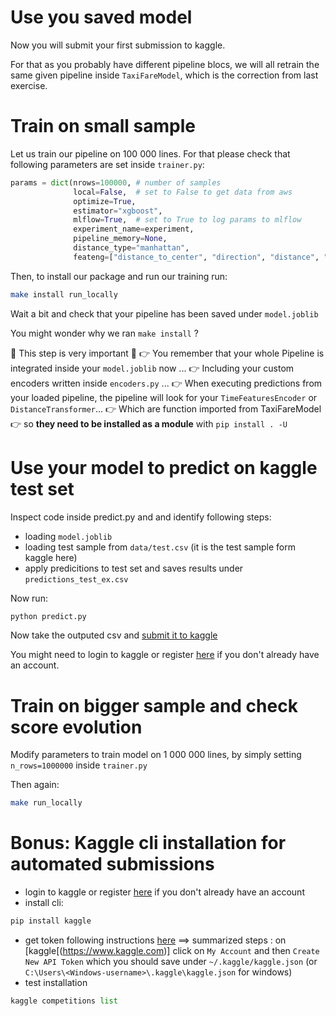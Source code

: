 # Use you saved model
Now you will submit your first submission to kaggle.

For that as you probably have different pipeline blocs, we will all retrain the same given pipeline inside `TaxiFareModel`, which is the correction from last exercise.

# Train on small sample
Let us train our pipeline on 100 000 lines.
For that please check that following parameters are set inside `trainer.py`:
```python
params = dict(nrows=100000, # number of samples
              local=False,  # set to False to get data from aws
              optimize=True,
              estimator="xgboost",
              mlflow=True,  # set to True to log params to mlflow
              experiment_name=experiment,
              pipeline_memory=None,
              distance_type="manhattan",
              feateng=["distance_to_center", "direction", "distance", "time_features", "geohash"])
```
Then, to install our package and run our training run:
```bash
make install run_locally
```
Wait a bit and check that your pipeline has been saved under `model.joblib`


You might wonder why we ran `make install` ?

🚨 This step is very important 🚨
👉 You remember that your whole Pipeline is integrated inside your `model.joblib` now ...
👉 Including your custom encoders written inside `encoders.py` ...
👉 When executing predictions from your loaded pipeline, the pipeline will look for your `TimeFeaturesEncoder` or `DistanceTransformer`...
👉 Which are function imported from TaxiFareModel
👉 so **they need to be installed as a module** with `pip install . -U`

# Use your model to predict on kaggle test set

Inspect code inside predict.py and and identify following steps:
- loading `model.joblib`
- loading test sample from `data/test.csv` (it is the test sample form kaggle here)
- apply predicitions to test set and saves results under `predictions_test_ex.csv`

Now run:
```bash
python predict.py
```

Now take the outputed csv and [submit it to kaggle](https://www.kaggle.com/c/new-york-city-taxi-fare-prediction/submit)

You might need to login to kaggle or register [here](https://www.kaggle.com/account/login) if you don't already have an account.


# Train on bigger sample and check score evolution
Modify parameters to train model on 1 000 000 lines, by simply setting `n_rows=1000000` inside `trainer.py`

Then again:
```bash
make run_locally
```

# Bonus: Kaggle cli installation for automated submissions
- login to kaggle or register [here](https://www.kaggle.com/account/login) if you don't already have an account
- install cli:
```python
pip install kaggle
```
- get token following instructions [here](https://github.com/Kaggle/kaggle-api#api-credentials)
==> summarized steps : on [kaggle[(https://www.kaggle.com)] click on `My Account` and then `Create New API Token` which you should save under `~/.kaggle/kaggle.json` (or `C:\Users\<Windows-username>\.kaggle\kaggle.json` for windows)
- test installation
```python
kaggle competitions list
```
